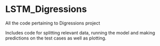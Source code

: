 # LSTM_Digressions
All the code pertaining to Digressions project

Includes code for splitting relevant data, running the model and making predictions on the test cases as well as plotting.
